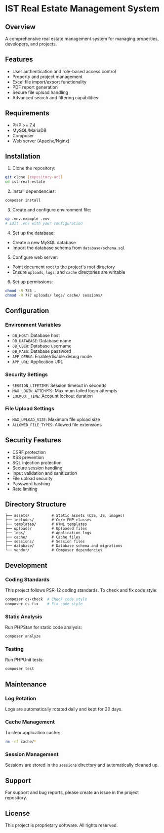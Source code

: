 # IST Real Estate Management System

## Overview
A comprehensive real estate management system for managing properties, developers, and projects.

## Features
- User authentication and role-based access control
- Property and project management
- Excel file import/export functionality
- PDF report generation
- Secure file upload handling
- Advanced search and filtering capabilities

## Requirements
- PHP >= 7.4
- MySQL/MariaDB
- Composer
- Web server (Apache/Nginx)

## Installation

1. Clone the repository:
```bash
git clone [repository-url]
cd ist-real-estate
```

2. Install dependencies:
```bash
composer install
```

3. Create and configure environment file:
```bash
cp .env.example .env
# Edit .env with your configuration
```

4. Set up the database:
- Create a new MySQL database
- Import the database schema from `database/schema.sql`

5. Configure web server:
- Point document root to the project's root directory
- Ensure `uploads`, `logs`, and `cache` directories are writable

6. Set up permissions:
```bash
chmod -R 755 .
chmod -R 777 uploads/ logs/ cache/ sessions/
```

## Configuration

### Environment Variables
- `DB_HOST`: Database host
- `DB_DATABASE`: Database name
- `DB_USER`: Database username
- `DB_PASS`: Database password
- `APP_DEBUG`: Enable/disable debug mode
- `APP_URL`: Application URL

### Security Settings
- `SESSION_LIFETIME`: Session timeout in seconds
- `MAX_LOGIN_ATTEMPTS`: Maximum failed login attempts
- `LOCKOUT_TIME`: Account lockout duration

### File Upload Settings
- `MAX_UPLOAD_SIZE`: Maximum file upload size
- `ALLOWED_FILE_TYPES`: Allowed file extensions

## Security Features
- CSRF protection
- XSS prevention
- SQL injection protection
- Secure session handling
- Input validation and sanitization
- File upload security
- Password hashing
- Rate limiting

## Directory Structure
```
├── assets/          # Static assets (CSS, JS, images)
├── includes/        # Core PHP classes
├── templates/       # HTML templates
├── uploads/         # Uploaded files
├── logs/            # Application logs
├── cache/           # Cache files
├── sessions/        # Session files
├── database/        # Database schema and migrations
└── vendor/          # Composer dependencies
```

## Development

### Coding Standards
This project follows PSR-12 coding standards. To check and fix code style:
```bash
composer cs-check  # Check code style
composer cs-fix    # Fix code style
```

### Static Analysis
Run PHPStan for static code analysis:
```bash
composer analyze
```

### Testing
Run PHPUnit tests:
```bash
composer test
```

## Maintenance

### Log Rotation
Logs are automatically rotated daily and kept for 30 days.

### Cache Management
To clear application cache:
```bash
rm -rf cache/*
```

### Session Management
Sessions are stored in the `sessions` directory and automatically cleaned up.

## Support
For support and bug reports, please create an issue in the project repository.

## License
This project is proprietary software. All rights reserved.
